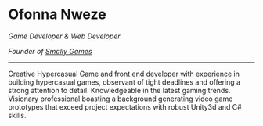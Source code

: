 # Ofonna Nweze

*Game Developer & Web Developer* <br>
<!-- *Founder of <a href="https://smallygames.com/" target="_blank">Smally Games</a>-->

*Founder of <a href="https://smallygames.com/" target="_blank">Smally Games</a>*

----------------------------

Creative Hypercasual Game and front end developer with experience in building hypercasual games, observant
of tight deadlines and offering a strong attention to detail. Knowledgeable in the latest gaming
trends. Visionary professional boasting a background generating video game prototypes that
exceed project expectations with robust Unity3d and C# skills.

<!---
Ofonna-N/Ofonna-N is a ✨ special ✨ repository because its `README.md` (this file) appears on your GitHub profile.
You can click the Preview link to take a look at your changes.
--->
